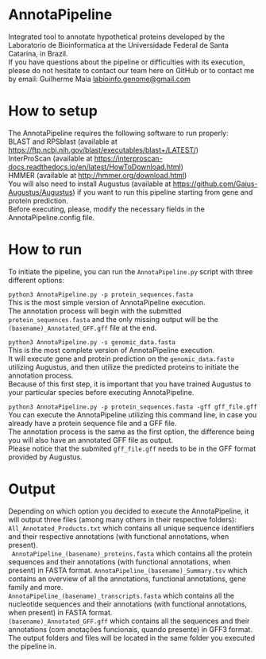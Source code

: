 # AnnotaPipeline
Integrated tool to annotate hypothetical proteins developed by the Laboratorio de Bioinformatica at the Universidade Federal de Santa Catarina, in Brazil.  
If you have questions about the pipeline or difficulties with its execution, please do not hesitate to contact our team here on GitHub or to contact me by email: Guilherme Maia <labioinfo.genome@gmail.com>

# How to setup
The AnnotaPipeline requires the following software to run properly:  
BLAST and RPSblast (available at https://ftp.ncbi.nih.gov/blast/executables/blast+/LATEST/)  
InterProScan (available at https://interproscan-docs.readthedocs.io/en/latest/HowToDownload.html)  
HMMER (available at http://hmmer.org/download.html)  
You will also need to install Augustus (available at https://github.com/Gaius-Augustus/Augustus) if you want to run this pipeline starting from gene and protein prediction.   
Before executing, please, modify the necessary fields in the AnnotaPipeline.config file.  

# How to run
To initiate the pipeline, you can run the ```AnnotaPipeline.py``` script with three different options:  

```python3 AnnotaPipeline.py -p protein_sequences.fasta```  
This is the most simple version of AnnotaPipeline execution.  
The annotation process will begin with the submitted ```protein_sequences.fasta``` and the only missing output will be the ```(basename)_Annotated_GFF.gff``` file at the end.  

```python3 AnnotaPipeline.py -s genomic_data.fasta```  
This is the most complete version of AnnotaPipeline execution.  
It will execute gene and protein prediction on the ```genomic_data.fasta``` utilizing Augustus, and then utilize the predicted proteins to initiate the annotation process.  
Because of this first step, it is important that you have trained Augustus to your particular species before executing AnnotaPipeline.  

```python3 AnnotaPipeline.py -p protein_sequences.fasta -gff gff_file.gff```  
You can execute the AnnotaPipeline utilizing this command line, in case you already have a protein sequence file and a GFF file.  
The annotation process is the same as the first option, the difference being you will also have an annotated GFF file as output.  
Please notice that the submited ```gff_file.gff``` needs to be in the GFF format provided by Augustus.  

# Output
Depending on which option you decided to execute the AnnotaPipeline, it will output three files (among many others in their respective folders):  
```All_Annotated_Products.txt``` which contains all unique sequence identifiers and their respective annotations (with functional annotations, when present).  
``` AnnotaPipeline_(basename)_proteins.fasta``` which contains all the protein sequences and their annotations (with functional annotations, when present) in FASTA format. 
```AnnotaPipeline_(basename)_Summary.tsv``` which contains an overview of all the annotations, functional annotations, gene family and more.  
```AnnotaPipeline_(basename)_transcripts.fasta``` which contains all the nucleotide sequences and their annotations (with functional annotations, when present) in FASTA format.  
```(basename)_Annotated_GFF.gff``` which contains all the sequences and their annotations (com anotações funcionais, quando presente) in GFF3 format.  
The output folders and files will be located in the same folder you executed the pipeline in.  

